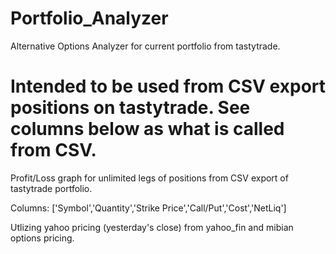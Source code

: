 # Portfolio_Analyzer
Alternative Options Analyzer for current portfolio from tastytrade.

# Intended to be used from CSV export positions on tastytrade.  See columns below as what is called from CSV.
Profit/Loss graph for unlimited legs of positions from CSV export of tastytrade portfolio.

Columns: ['Symbol','Quantity','Strike Price','Call/Put','Cost','NetLiq']


Utlizing yahoo pricing (yesterday's close) from yahoo_fin and mibian options pricing.
